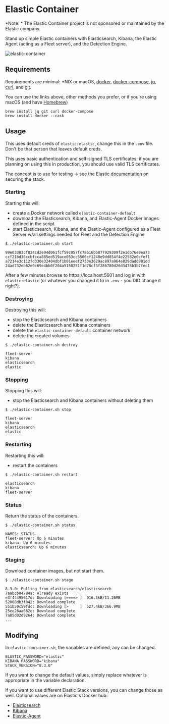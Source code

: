 # Elastic Container

*Note: * The Elastic Container project is not sponsored or maintained by the Elastic company.

Stand up simple Elastic containers with Elasticsearch, Kibana, the Elastic Agent (acting as a Fleet server), and the Detection Engine.

![elastic-container](https://user-images.githubusercontent.com/7442091/182709910-bd50c87e-0407-478d-8216-c883631cbda9.png)

## Requirements

Requirements are minimal: \*NIX or macOS, [docker](https://docs.docker.com/get-docker/), [docker-compose](https://docs.docker.com/compose/), [jq](https://stedolan.github.io/jq/download/), [curl](https://curl.se/download.html), and [git](https://git-scm.com/book/en/v2/Getting-Started-Installing-Git).

You can use the links above, other methods you prefer, or if you're using macOS (and have [Homebrew](https://brew.sh/))

```
brew install jq git curl docker-compose
brew install docker --cask
```

## Usage

This uses default creds of `elastic:elastic`, change this in the `.env` file. Don't be that person that leaves default creds.

This uses basic authentication and self-signed TLS certificates; if you are planning on using this in production, you should use valid TLS certificates.

The concept is to use for testing -> see the Elastic [documentation](https://www.elastic.co/guide/en/elasticsearch/reference/current/secure-cluster.html) on securing the stack.

### Starting

Starting this will:
- create a Docker network called `elastic-container-default`
- download the Elasticsearch, Kibana, and Elastic-Agent Docker images defined in the script
- start Elasticsearch, Kibana, and the Elastic-Agent configured as a Fleet Server w/all settings needed for Fleet and the Detection Engine

```
$ ./elastic-container.sh start

99e03383cf824cd2e04d061fcf59c057fc78616bb877929309f2e1db76e9ea73
ccf21bd36ccbfcca885ed519ace053cc5506cf1248e9dd854f4e22582e0cfef1
a7214e3c112fd330e32404dbf1b01eeef2733e3629ac897a964e829dad6981dd
24ad732eb62e0c69e4bb0f204a5150251f1d78cf3f286780d26d3478b3b7fec1
```
After a few minutes browse to https://localhost:5601 and log in with `elastic:elastic` (or whatever you changed it to in `.env` - you DID change it right?).

### Destroying

Destroying this will:
- stop the Elasticsearch and Kibana containers
- delete the Elasticsearch and Kibana containers
- delete the `elastic-container-default` container network
- delete the created volumes

```
$ ./elastic-container.sh destroy

fleet-server
kibana
elasticsearch
elastic
```

### Stopping

Stopping this will:
- stop the Elasticsearch and Kibana containers without deleting them

```
$ ./elastic-container.sh stop

fleet-server
kibana
elasticsearch
elastic
```

### Restarting

Restarting this will:
- restart the containers

```
$ ./elastic-container.sh restart

elasticsearch
kibana
fleet-server
```

### Status

Return the status of the containers.

```
$ ./elastic-container.sh status

NAMES: STATUS
fleet-server: Up 6 minutes
kibana: Up 6 minutes
elasticsearch: Up 6 minutes
```

### Staging

Download container images, but not start them.

```
$ ./elastic-container.sh stage

8.3.0: Pulling from elasticsearch/elasticsearch
7aabcb84784a: Already exists
e3f44495617d: Downloading [====> ]  916.5kB/11.26MB
52008db3f842: Download complete
551b59c59fdc: Downloading [>     ]  527.4kB/366.9MB
25ee26aa662e: Download complete
7a85d02d9264: Download complete
...
```

## Modifying

In `elastic-container.sh`, the variables are defined, any can be changed.
```
ELASTIC_PASSWORD="elastic"
KIBANA_PASSWORD="kibana"
STACK_VERSION="8.3.0"
```

If you want to change the default values, simply replace whatever is appropriate in the variable declaration.

If you want to use different Elastic Stack versions, you can change those as well. Optional values are on Elastic's Docker hub:

- [Elasticsearch](https://hub.docker.com/r/elastic/elasticsearch/tags?page=1&ordering=last_updated)
- [Kibana](https://hub.docker.com/r/elastic/kibana/tags?page=1&ordering=last_updated)
- [Elastic-Agent](https://hub.docker.com/r/elastic/elastic-agent/tags?page=1&ordering=last_updated)
